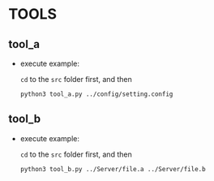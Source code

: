 # TOOLS

##  tool_a

- execute example:

  `cd` to the `src` folder first, and then

  `python3 tool_a.py ../config/setting.config`

## tool_b

- execute example:

  `cd` to the `src` folder first, and then

  `python3 tool_b.py ../Server/file.a ../Server/file.b`